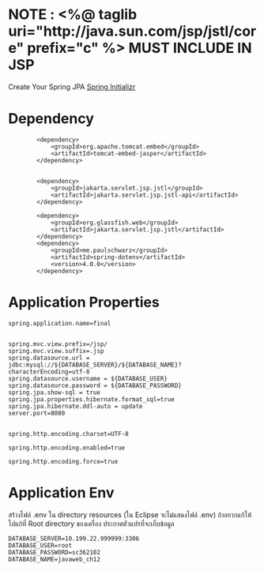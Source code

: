 <h1>NOTE : <%@ taglib uri="http://java.sun.com/jsp/jstl/core" prefix="c" %> MUST INCLUDE IN JSP</h1>


Create Your Spring JPA [Spring Initializr](https://start.spring.io) 
<h1>Dependency</h1>

```
        <dependency>
            <groupId>org.apache.tomcat.embed</groupId>
            <artifactId>tomcat-embed-jasper</artifactId>
        </dependency>


        <dependency>
            <groupId>jakarta.servlet.jsp.jstl</groupId>
            <artifactId>jakarta.servlet.jsp.jstl-api</artifactId>
        </dependency>

        <dependency>
            <groupId>org.glassfish.web</groupId>
            <artifactId>jakarta.servlet.jsp.jstl</artifactId>
        </dependency>
        <dependency>
            <groupId>me.paulschwarz</groupId>
            <artifactId>spring-dotenv</artifactId>
            <version>4.0.0</version>
        </dependency>
```
<h1>Application Properties</h1>

```
spring.application.name=final


spring.mvc.view.prefix=/jsp/
spring.mvc.view.suffix=.jsp
spring.datasource.url = jdbc:mysql://${DATABASE_SERVER}/${DATABASE_NAME}?characterEncoding=utf-8
spring.datasource.username = ${DATABASE_USER}
spring.datasource.password = ${DATABASE_PASSWORD}
spring.jpa.show-sql = true
spring.jpa.properties.hibernate.format_sql=true
spring.jpa.hibernate.ddl-auto = update
server.port=8080


spring.http.encoding.charset=UTF-8

spring.http.encoding.enabled=true

spring.http.encoding.force=true
```
<h1>Application Env</h1>
สร้างไฟล์ .env ใน directory resources (ใน Eclipse จะไม่แสดงไฟล์ .env)
ถ้าอยากแก้ให้ไปแก้ที่ Root directory ของเครื่อง
ประกาศตัวแปรที่จะเก็บข้อมูล

```
DATABASE_SERVER=10.199.22.999999:3306
DATABASE_USER=root
DATABASE_PASSWORD=sc362102
DATABASE_NAME=javaweb_ch12
```







